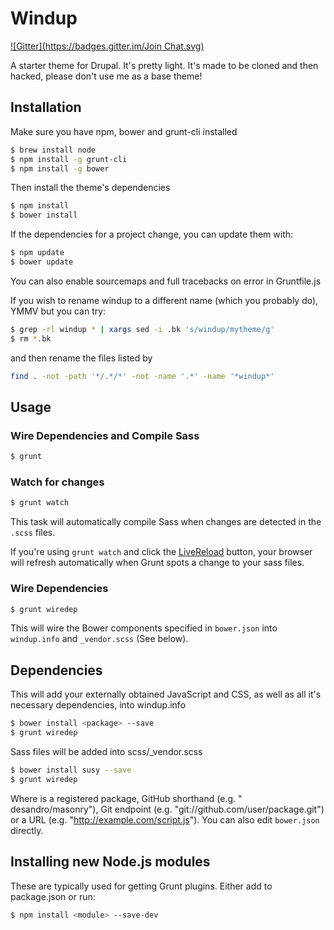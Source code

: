 # Windup
[![Gitter](https://badges.gitter.im/Join Chat.svg)](https://gitter.im/Lullabot/windup?utm_source=badge&utm_medium=badge&utm_campaign=pr-badge&utm_content=badge)

A starter theme for Drupal. It's pretty light. It's made to be cloned and then hacked, please don't use me as a base theme!

## Installation

Make sure you have npm, bower and grunt-cli installed

```bash
$ brew install node
$ npm install -g grunt-cli
$ npm install -g bower
```

Then install the theme's dependencies

```bash
$ npm install
$ bower install
```

If the dependencies for a project change, you can update them with:

```bash
$ npm update
$ bower update
```

You can also enable sourcemaps and full tracebacks on error in Gruntfile.js

If you wish to rename windup to a different name (which you probably do), YMMV but you can try:
```bash
$ grep -rl windup * | xargs sed -i .bk 's/windup/mytheme/g'
$ rm *.bk
```

and then rename the files listed by 
```bash
find . -not -path '*/.*/*' -not -name '.*' -name '*windup*'
```

## Usage

### Wire Dependencies and Compile Sass

```bash
$ grunt
```

### Watch for changes

```bash
$ grunt watch
```

This task will automatically compile Sass when changes are detected in the `.scss` files.

If you're using ```grunt watch``` and click the [LiveReload](https://chrome.google.com/webstore/detail/livereload/jnihajbhpnppcggbcgedagnkighmdlei?hl=en) button, your browser will refresh automatically when Grunt spots a change to your sass files.

### Wire Dependencies

```bash
$ grunt wiredep
```

This will wire the Bower components specified in ```bower.json``` into ```windup.info``` and ```_vendor.scss``` (See below).

## Dependencies

This will add your externally obtained JavaScript and CSS, as well as all it's necessary dependencies, into windup.info

```bash
$ bower install <package> --save
$ grunt wiredep
```

Sass files will be added into scss/_vendor.scss

```bash
$ bower install susy --save
$ grunt wiredep
```

Where <package> is a registered package, GitHub shorthand (e.g. " desandro/masonry"), Git endpoint (e.g. "git://github.com/user/package.git") or a URL (e.g. "http://example.com/script.js").
You can also edit ```bower.json``` directly.

## Installing new Node.js modules

These are typically used for getting Grunt plugins. Either add to package.json or run:

```bash
$ npm install <module> --save-dev
```
